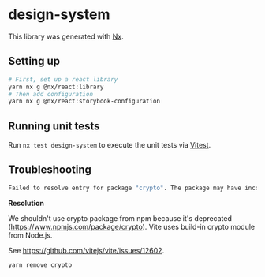 # design-system

This library was generated with [Nx](https://nx.dev).

## Setting up

```bash
# First, set up a react library
yarn nx g @nx/react:library
# Then add configuration
yarn nx g @nx/react:storybook-configuration
```

## Running unit tests

Run `nx test design-system` to execute the unit tests via [Vitest](https://vitest.dev/).

## Troubleshooting

```bash
Failed to resolve entry for package "crypto". The package may have incorrect main/module/exports specified in its package.json. [plugin vite:dep-pre-bundle]
```

**Resolution**

We shouldn't use crypto package from npm because it's deprecated (https://www.npmjs.com/package/crypto). Vite uses build-in crypto module from Node.js.

See https://github.com/vitejs/vite/issues/12602.

```bash
yarn remove crypto
```
